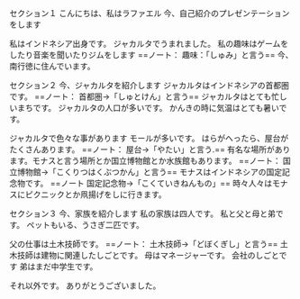 
セクション１
こんにちは、私はラファエル
今、自己紹介のプレゼンテーションをします

私はインドネシア出身です。
ジャカルタでうまれました。
私の趣味はゲームをしたり音楽を聞いたりジムをします
==ノート：
趣味：「しゅみ」と言う==
今、南行徳に住んでいます。

セクション２
今、ジャカルタを紹介します
ジャカルタはインドネシアの首都圏です。
==ノート：
首都圏→「しゅとけん」と言う==
ジャカルタはとても忙しいまちです。
ジャカルタの人口が多いです。
かんきの時に気温はとても暑いです。

ジャカルタで色々な事があります
モールが多いです。
はらがへったら、屋台がたくさんあります。
==ノート：
屋台→「やたい」と言う.==
有名な場所があります。モナスと言う場所とか国立博物館とか水族館もあります。
==ノート：
国立博物館→「こくりつはくぶつかん」と言う==
モナスはインドネシアの国定記念物です。
==ノート
国定記念物→「こくていきねんもの」==
時々人々はモナスにピクニックとか凧揚げをしに行きます。

セクション３
今、家族を紹介します
私の家族は四人です。
私と父と母と弟です。
ペットもいる、うさぎ二匹です。

父の仕事は土木技師です。
==ノート：
土木技師→「どぼくぎし」と言う==
土木技師は建物に関連したしごとです。
母はマネージャーです。
会社のしごとです
弟はまだ中学生です。

それ以外です。
ありがとうございました。